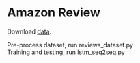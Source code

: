 # Amazon Review
Download [data](https://www.kaggle.com/snap/amazon-fine-food-reviews/).
   
Pre-process dataset, run reviews_dataset.py    
Training and testing, run lstm_seq2seq.py  
